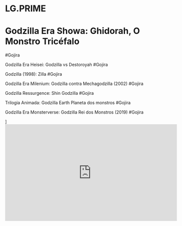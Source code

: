 <h1>LG.PRIME</h1>


<h1>Godzilla Era Showa: Ghidorah, O Monstro Tricéfalo</h1>
<p>#Gojira</p>

Godzilla Era Heisei: Godzilla vs Destoroyah
#Gojira


Godzilla (1998): Zilla
#Gojira


Godzilla Era Milenium: Godzilla contra Mechagodzilla (2002)
#Gojira


Godzilla Ressurgence: Shin Godzilla
#Gojira


Trilogia Animada: Godzilla Earth Planeta dos monstros
#Gojira


Godzilla Era Monsterverse: Godzilla Rei dos Monstros (2019)
#Gojira



]<iframe width="560" height="315" src="https://www.youtube.com/embed/0kEqbQFw24E?si=ElQR4QE4yaw7epD7" title="YouTube video player" frameborder="0" allow="accelerometer; autoplay; clipboard-write; encrypted-media; gyroscope; picture-in-picture; web-share" referrerpolicy="strict-origin-when-cross-origin" allowfullscreen></iframe>